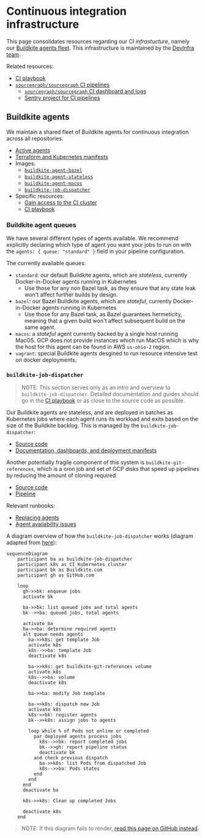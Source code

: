 # Continuous integration infrastructure

This page consolidates resources regarding our CI _infrastucture_, namely our [Buildkite agents fleet](#buildkite-agents).
This infrastructure is maintained by the [DevInfra team](../../../../teams/devinfra/index.md).

Related resources:

- [CI playbook](../../../process/incidents/playbooks/ci.md)
- [`sourcegraph/sourcegraph` CI pipelines](https://docs.sourcegraph.com/dev/background-information/continuous_integration)
  - [`sourcegraph/sourcegraph` CI dashboard and logs](https://sourcegraph.grafana.net/d/iBBWbxFnk/ci?orgId=1)
  - [Sentry project for CI pipelines](https://sentry.io/organizations/sourcegraph/issues/?project=6110304)

## Buildkite agents

We maintain a shared fleet of Buildkite agents for continuous integration across all repositories.

- [Active agents](https://buildkite.com/organizations/sourcegraph/agents)
- [Terraform and Kubernetes manifests](https://github.com/sourcegraph/infrastructure/tree/main/buildkite)
- Images:
  - [`buildkite-agent-bazel`](https://github.com/sourcegraph/infrastructure/tree/main/docker-images/buildkite-agent-bazel)
  - [`buildkite-agent-stateless`](https://github.com/sourcegraph/infrastructure/tree/main/docker-images/buildkite-agent-stateless)
  - [`buildkite-agent-macos`](https://github.com/sourcegraph/infrastructure/tree/main/buildkite/app-macos)
  - [`buildkite-job-dispatcher`](https://sourcegraph.com/github.com/sourcegraph/infrastructure/-/tree/docker-images/buildkite-job-dispatcher)
- Specific resources:
  - [Gain access to the CI cluster](../../../process/deployments/debugging/tutorial.md#ci-cluster)
  - [CI playbook](../../../process/incidents/playbooks/ci.md)

### Buildkite agent queues

We have several different types of agents available. We recommend explicitly declaring which type of agent you want your jobs to run on with the `agents: { queue: "standard" }` field in your pipeline configuration.

The currently available queues:

- `standard`: our default Buildkite agents, which are _stateless_, currently Docker-in-Docker agents running in Kubernetes
  - Use those for any non Bazel task, as they ensure that any state leak won't affect further builds by design.
- `bazel`: our Bazel Buildkite agents, which are _stateful_, currently Docker-in-Docker agents running in Kubernetes
  - Use those for any Bazel task, as Bazel guarantees hermeticity, meaning that a given build won't affect subsequent build on the same agent.
- `macos`: a _stateful_ agent currently backed by a single host running MacOS. GCP does not provide instances which run MacOS which is why the host for this agent can be found in AWS `us-ohio-2` region.
- `vagrant`: special Buildkite agents desgined to run resource intensive test on docker deployments.

### `buildkite-job-dispatcher`

> NOTE: This section serves only as an intro and overview to `buildkite-job-dispatcher`. Detailed documentation and guides should go in the [CI playbook](../../../process/incidents/playbooks/ci.md) or as close to the source code as possible.

Our Buildkite agents are stateless, and are deployed in batches as Kubernetes jobs where each agent runs its workload and exits based on the size of the Buildkite backlog.
This is managed by the `buildkite-job-dispatcher`:

- [Source code](https://sourcegraph.com/github.com/sourcegraph/infrastructure/-/tree/docker-images/buildkite-job-dispatcher)
- [Documentation, dashboards, and deployment manifests](https://github.com/sourcegraph/infrastructure/blob/main/buildkite/kubernetes/buildkite-job-dispatcher)

Another potentially fragile component of this system is `buildkite-git-references`, which is a cron job and set of GCP disks that speed up pipelines by reducing the amount of cloning required.

- [Source code](https://github.com/sourcegraph/infrastructure/tree/main/buildkite/buildkite-git-references)
- [Pipeline](https://buildkite.com/sourcegraph/buildkite-git-references)

Relevant runbooks:

- [Replacing agents](../../../process/incidents/playbooks/ci.md#replacing-agents)
- [Agent availability issues](../../../process/incidents/playbooks/ci.md#agent-availability-issues)

A diagram overview of how the `buildkite-job-dispatcher` works (diagram adapted from [here](https://bobheadxi.dev/stateless-ci/#dynamic-kubernetes-jobs)):

```mermaid
sequenceDiagram
    participant ba as buildkite-job-dispatcher
    participant k8s as CI Kubernetes cluster
    participant bk as Buildkite.com
    participant gh as GitHub.com

    loop
      gh->>bk: enqueue jobs
      activate bk

      ba->>bk: list queued jobs and total agents
      bk-->>ba: queued jobs, total agents

      activate ba
      ba->>ba: determine required agents
      alt queue needs agents
        ba->>k8s: get template Job
        activate k8s
        k8s-->>ba: template Job
        deactivate k8s

        ba->>k8s: get buildkite-git-references volume
        activate k8s
        k8s-->>ba: volume
        deactivate k8s

        ba->>ba: modify Job template

        ba->>k8s: dispatch new Job
        activate k8s
        k8s->>bk: register agents
        bk-->>k8s: assign jobs to agents

        loop while % of Pods not online or completed
          par deployed agents process jobs
            k8s-->>bk: report completed jobs
            bk-->>gh: report pipeline status
            deactivate bk
          and check previous dispatch
            ba->>k8s: list Pods from dispatched Job
            k8s-->>ba: Pods states
          end
        end
      end
      deactivate ba

      k8s->>k8s: Clean up completed Jobs

      deactivate k8s
    end
```

> NOTE: If this diagram fails to render, [read this page on GitHub instead](https://github.com/sourcegraph/handbook/blob/main/content/departments/engineering/dev/tools/infrastructure/ci/index.md#buildkite-job-dispatcher).
